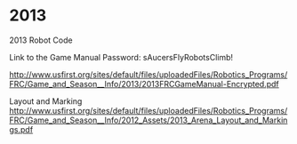 2013
====

2013 Robot Code

Link to the Game Manual
Password: sAucersFlyRobotsClimb!

http://www.usfirst.org/sites/default/files/uploadedFiles/Robotics_Programs/FRC/Game_and_Season__Info/2013/2013FRCGameManual-Encrypted.pdf

Layout and Marking
http://www.usfirst.org/sites/default/files/uploadedFiles/Robotics_Programs/FRC/Game_and_Season__Info/2012_Assets/2013_Arena_Layout_and_Markings.pdf
